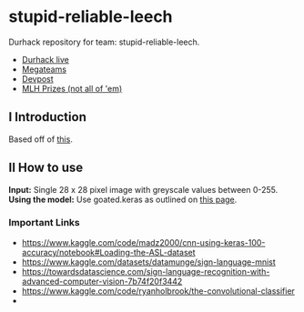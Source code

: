 # stupid-reliable-leech
Durhack repository for team: stupid-reliable-leech.

- [Durhack live](https://live.durhack.com/)  
- [Megateams](https://megateams.durhack.com/hacker)
- [Devpost](https://durhack-2023.devpost.com/)
- [MLH Prizes (not all of 'em)](https://hack.mlh.io/durhack-2023-4f/prizes)

## I Introduction  
Based off of [this](https://www.kaggle.com/code/madz2000/cnn-using-keras-100-accuracy/notebook).

## II How to use  
**Input:** Single 28 x 28 pixel image with greyscale values between 0-255.  
**Using the model:** Use goated.keras as outlined on [this page](https://www.tensorflow.org/guide/keras/serialization_and_saving).


### Important Links

- https://www.kaggle.com/code/madz2000/cnn-using-keras-100-accuracy/notebook#Loading-the-ASL-dataset
- https://www.kaggle.com/datasets/datamunge/sign-language-mnist
- https://towardsdatascience.com/sign-language-recognition-with-advanced-computer-vision-7b74f20f3442
- https://www.kaggle.com/code/ryanholbrook/the-convolutional-classifier
- 
